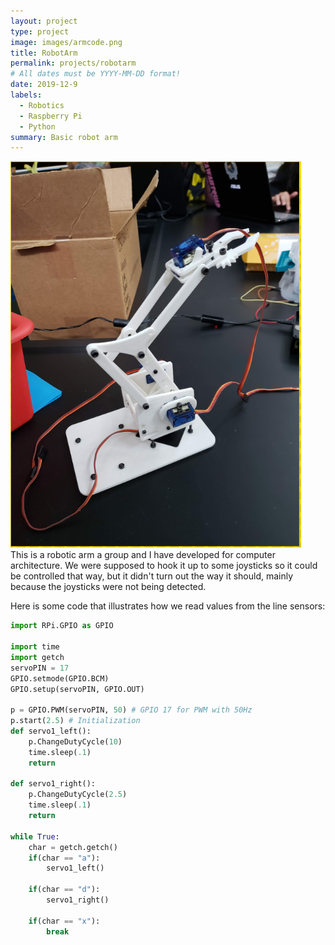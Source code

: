 ```yaml
---
layout: project
type: project
image: images/armcode.png
title: RobotArm
permalink: projects/robotarm
# All dates must be YYYY-MM-DD format!
date: 2019-12-9
labels:
  - Robotics
  - Raspberry Pi
  - Python
summary: Basic robot arm
---
```


<div class="ui small rounded images">
  <img class="ui image" src="../images/arm.png">
</div>
This is a robotic arm a group and I have developed for computer architecture. We were supposed to hook it up to some joysticks so it could be controlled that way, but it didn't turn out the way it should, mainly because the joysticks were not being detected.

Here is some code that illustrates how we read values from the line sensors:
```python
import RPi.GPIO as GPIO

import time
import getch
servoPIN = 17
GPIO.setmode(GPIO.BCM)
GPIO.setup(servoPIN, GPIO.OUT)

p = GPIO.PWM(servoPIN, 50) # GPIO 17 for PWM with 50Hz
p.start(2.5) # Initialization
def servo1_left():
    p.ChangeDutyCycle(10)
    time.sleep(.1)
    return

def servo1_right():
    p.ChangeDutyCycle(2.5)
    time.sleep(.1)
    return

while True:
    char = getch.getch()
    if(char == "a"):
        servo1_left()
  
    if(char == "d"):
        servo1_right()

    if(char == "x"):
        break
```
